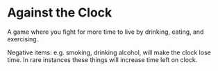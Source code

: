# Against the Clock
A game where you fight for more time to live by drinking, eating, and exercising.

Negative items: e.g. smoking, drinking alcohol, will make the clock lose time. In rare instances these things will increase time left on clock.
